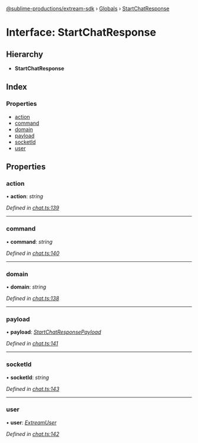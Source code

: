 [@sublime-productions/extream-sdk](../README.md) › [Globals](../globals.md) › [StartChatResponse](startchatresponse.md)

# Interface: StartChatResponse

## Hierarchy

* **StartChatResponse**

## Index

### Properties

* [action](startchatresponse.md#action)
* [command](startchatresponse.md#command)
* [domain](startchatresponse.md#domain)
* [payload](startchatresponse.md#payload)
* [socketId](startchatresponse.md#socketid)
* [user](startchatresponse.md#user)

## Properties

###  action

• **action**: *string*

*Defined in [chat.ts:139](https://github.com/Extream-SaaS/ex-sdk/blob/1dafdd0/src/chat.ts#L139)*

___

###  command

• **command**: *string*

*Defined in [chat.ts:140](https://github.com/Extream-SaaS/ex-sdk/blob/1dafdd0/src/chat.ts#L140)*

___

###  domain

• **domain**: *string*

*Defined in [chat.ts:138](https://github.com/Extream-SaaS/ex-sdk/blob/1dafdd0/src/chat.ts#L138)*

___

###  payload

• **payload**: *[StartChatResponsePayload](startchatresponsepayload.md)*

*Defined in [chat.ts:141](https://github.com/Extream-SaaS/ex-sdk/blob/1dafdd0/src/chat.ts#L141)*

___

###  socketId

• **socketId**: *string*

*Defined in [chat.ts:143](https://github.com/Extream-SaaS/ex-sdk/blob/1dafdd0/src/chat.ts#L143)*

___

###  user

• **user**: *[ExtreamUser](extreamuser.md)*

*Defined in [chat.ts:142](https://github.com/Extream-SaaS/ex-sdk/blob/1dafdd0/src/chat.ts#L142)*
